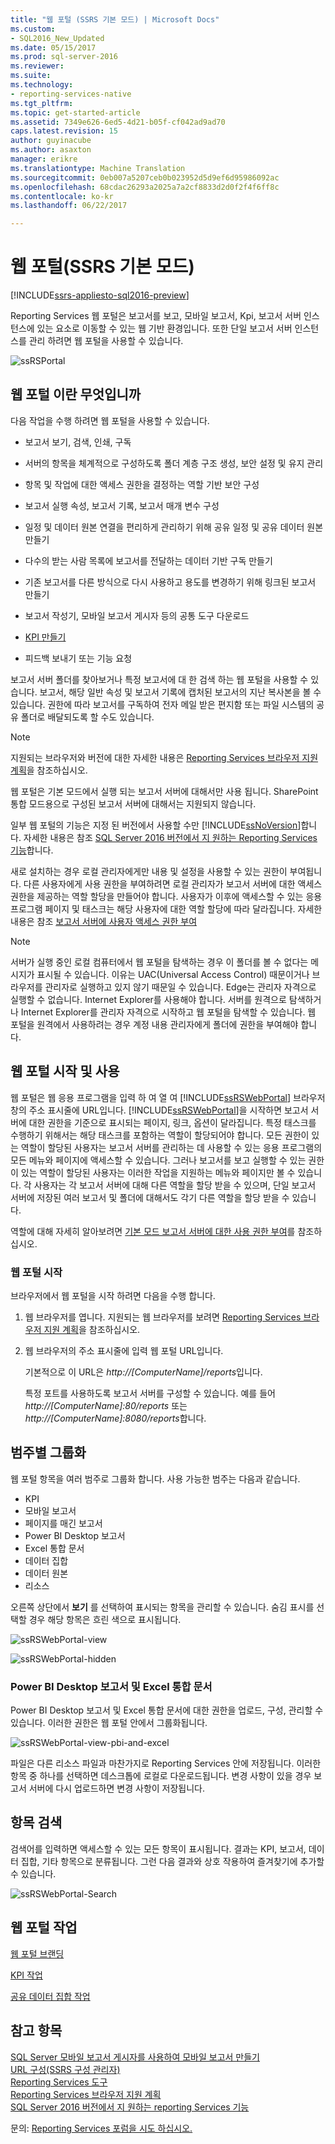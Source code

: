 ```yaml
---
title: "웹 포털 (SSRS 기본 모드) | Microsoft Docs"
ms.custom:
- SQL2016_New_Updated
ms.date: 05/15/2017
ms.prod: sql-server-2016
ms.reviewer: 
ms.suite: 
ms.technology:
- reporting-services-native
ms.tgt_pltfrm: 
ms.topic: get-started-article
ms.assetid: 7349e626-6ed5-4d21-b05f-cf042ad9ad70
caps.latest.revision: 15
author: guyinacube
ms.author: asaxton
manager: erikre
ms.translationtype: Machine Translation
ms.sourcegitcommit: 0eb007a5207ceb0b023952d5d9ef6d95986092ac
ms.openlocfilehash: 68cdac26293a2025a7a2cf8833d2d0f2f4f6ff8c
ms.contentlocale: ko-kr
ms.lasthandoff: 06/22/2017

---
```

# <a name="web-portal-ssrs-native-mode"></a>웹 포털(SSRS 기본 모드)

[!INCLUDE[ssrs-appliesto-sql2016-preview](../includes/ssrs-appliesto-sql2016-preview.md)]

Reporting Services 웹 포털은 보고서를 보고, 모바일 보고서, Kpi, 보고서 서버 인스턴스에 있는 요소로 이동할 수 있는 웹 기반 환경입니다. 또한 단일 보고서 서버 인스턴스를 관리 하려면 웹 포털을 사용할 수 있습니다.

![ssRSPortal](../reporting-services/media/ssrsportal.png)

## <a name="what-is-the-web-portal"></a>웹 포털 이란 무엇입니까

다음 작업을 수행 하려면 웹 포털을 사용할 수 있습니다.

- 보고서 보기, 검색, 인쇄, 구독

- 서버의 항목을 체계적으로 구성하도록 폴더 계층 구조 생성, 보안 설정 및 유지 관리

- 항목 및 작업에 대한 액세스 권한을 결정하는 역할 기반 보안 구성

- 보고서 실행 속성, 보고서 기록, 보고서 매개 변수 구성

- 일정 및 데이터 원본 연결을 편리하게 관리하기 위해 공유 일정 및 공유 데이터 원본 만들기

- 다수의 받는 사람 목록에 보고서를 전달하는 데이터 기반 구독 만들기

- 기존 보고서를 다른 방식으로 다시 사용하고 용도를 변경하기 위해 링크된 보고서 만들기

- 보고서 작성기, 모바일 보고서 게시자 등의 공통 도구 다운로드

- [KPI 만들기](../reporting-services/working-with-kpis-in-reporting-services.md)

- 피드백 보내기 또는 기능 요청

보고서 서버 폴더를 찾아보거나 특정 보고서에 대 한 검색 하는 웹 포털을 사용할 수 있습니다. 보고서, 해당 일반 속성 및 보고서 기록에 캡처된 보고서의 지난 복사본을 볼 수 있습니다. 권한에 따라 보고서를 구독하여 전자 메일 받은 편지함 또는 파일 시스템의 공유 폴더로 배달되도록 할 수도 있습니다.

> [!NOTE]
> 지원되는 브라우저와 버전에 대한 자세한 내용은 [Reporting Services 브라우저 지원 계획](../reporting-services/browser-support-for-reporting-services-and-power-view.md)을 참조하십시오.

웹 포털은 기본 모드에서 실행 되는 보고서 서버에 대해서만 사용 됩니다. SharePoint 통합 모드용으로 구성된 보고서 서버에 대해서는 지원되지 않습니다.

일부 웹 포털의 기능은 지정 된 버전에서 사용할 수만 [!INCLUDE[ssNoVersion](../includes/ssnoversion.md)]합니다. 자세한 내용은 참조 [SQL Server 2016 버전에서 지 원하는 Reporting Services 기능](../reporting-services/reporting-services-features-supported-by-the-editions-of-sql-server-2016.md)합니다.

새로 설치하는 경우 로컬 관리자에게만 내용 및 설정을 사용할 수 있는 권한이 부여됩니다. 다른 사용자에게 사용 권한을 부여하려면 로컬 관리자가 보고서 서버에 대한 액세스 권한을 제공하는 역할 할당을 만들어야 합니다. 사용자가 이후에 액세스할 수 있는 응용 프로그램 페이지 및 태스크는 해당 사용자에 대한 역할 할당에 따라 달라집니다. 자세한 내용은 참조 [보고서 서버에 사용자 액세스 권한 부여](security/grant-user-access-to-a-report-server-report-manager.md)

> [!NOTE]
> 서버가 실행 중인 로컬 컴퓨터에서 웹 포털을 탐색하는 경우 이 폴더를 볼 수 없다는 메시지가 표시될 수 있습니다. 이유는 UAC(Universal Access Control) 때문이거나 브라우저를 관리자로 실행하고 있지 않기 때문일 수 있습니다. Edge는 관리자 자격으로 실행할 수 없습니다. Internet Explorer를 사용해야 합니다. 서버를 원격으로 탐색하거나 Internet Explorer를 관리자 자격으로 시작하고 웹 포털을 탐색할 수 있습니다. 웹 포털을 원격에서 사용하려는 경우 계정 내용 관리자에게 폴더에 권한을 부여해야 합니다.  

## <a name="start-and-use-the-web-portal"></a>웹 포털 시작 및 사용

웹 포털은 웹 응용 프로그램을 입력 하 여 열 여 [!INCLUDE[ssRSWebPortal](../includes/ssrswebportal.md)] 브라우저 창의 주소 표시줄에 URL입니다. [!INCLUDE[ssRSWebPortal](../includes/ssrswebportal.md)]을 시작하면 보고서 서버에 대한 권한을 기준으로 표시되는 페이지, 링크, 옵션이 달라집니다. 특정 태스크를 수행하기 위해서는 해당 태스크를 포함하는 역할이 할당되어야 합니다.  모든 권한이 있는 역할이 할당된 사용자는 보고서 서버를 관리하는 데 사용할 수 있는 응용 프로그램의 모든 메뉴와 페이지에 액세스할 수 있습니다. 그러나 보고서를 보고 실행할 수 있는 권한이 있는 역할이 할당된 사용자는 이러한 작업을 지원하는 메뉴와 페이지만 볼 수 있습니다. 각 사용자는 각 보고서 서버에 대해 다른 역할을 할당 받을 수 있으며, 단일 보고서 서버에 저장된 여러 보고서 및 폴더에 대해서도 각기 다른 역할을 할당 받을 수 있습니다.

역할에 대해 자세히 알아보려면 [기본 모드 보고서 서버에 대한 사용 권한 부여](../reporting-services/security/granting-permissions-on-a-native-mode-report-server.md)를 참조하십시오.

### <a name="start-the-web-portal"></a>웹 포털 시작

브라우저에서 웹 포털을 시작 하려면 다음을 수행 합니다.

1. 웹 브라우저를 엽니다. 지원되는 웹 브라우저를 보려면 [Reporting Services 브라우저 지원 계획](../reporting-services/browser-support-for-reporting-services-and-power-view.md)을 참조하십시오.

2. 웹 브라우저의 주소 표시줄에 입력 웹 포털 URL입니다.

    기본적으로 이 URL은 *http://[ComputerName]/reports*입니다.

    특정 포트를 사용하도록 보고서 서버를 구성할 수 있습니다. 예를 들어 *http://[ComputerName]:80/reports* 또는 *http://[ComputerName]:8080/reports*합니다.

## <a name="grouping-by-categories"></a>범주별 그룹화

웹 포털 항목을 여러 범주로 그룹화 합니다. 사용 가능한 범주는 다음과 같습니다.

- KPI
- 모바일 보고서
- 페이지를 매긴 보고서
- Power BI Desktop 보고서
- Excel 통합 문서
- 데이터 집합
- 데이터 원본
- 리소스

오른쪽 상단에서 **보기** 를 선택하여 표시되는 항목을 관리할 수 있습니다. 숨김 표시를 선택할 경우 해당 항목은 흐린 색으로 표시됩니다.

![ssRSWebPortal-view](../reporting-services/media/ssrswebportal-view.png)

![ssRSWebPortal-hidden](../reporting-services/media/ssrswebportal-hidden.png)

### <a name="power-bi-desktop-reports-and-excel-workbooks"></a>Power BI Desktop 보고서 및 Excel 통합 문서

Power BI Desktop 보고서 및 Excel 통합 문서에 대한 권한을 업로드, 구성, 관리할 수 있습니다. 이러한 권한은 웹 포털 안에서 그룹화됩니다.

![ssRSWebPortal-view-pbi-and-excel](../reporting-services/media/ssrswebportal-view-pbi-and-excel.png)

파일은 다른 리소스 파일과 마찬가지로 Reporting Services 안에 저장됩니다. 이러한 항목 중 하나를 선택하면 데스크톱에 로컬로 다운로드됩니다. 변경 사항이 있을 경우 보고서 서버에 다시 업로드하면 변경 사항이 저장됩니다.

## <a name="search-for-items"></a>항목 검색

검색어를 입력하면 액세스할 수 있는 모든 항목이 표시됩니다. 결과는 KPI, 보고서, 데이터 집합, 기타 항목으로 분류됩니다. 그런 다음 결과와 상호 작용하여 즐겨찾기에 추가할 수 있습니다.

![ssRSWebPortal-Search](../reporting-services/media/ssrswebportal-search.png)

## <a name="web-portal-tasks"></a>웹 포털 작업

[웹 포털 브랜딩](../reporting-services/branding-the-web-portal.md)

[KPI 작업](../reporting-services/working-with-kpis-in-reporting-services.md)

[공유 데이터 집합 작업](../reporting-services/work-with-shared-datasets-web-portal.md)

## <a name="see-also"></a>참고 항목

[SQL Server 모바일 보고서 게시자를 사용하여 모바일 보고서 만들기](../reporting-services/mobile-reports/create-mobile-reports-with-sql-server-mobile-report-publisher.md)  
[URL 구성(SSRS 구성 관리자)](../reporting-services/install-windows/configure-a-url-ssrs-configuration-manager.md)  
[Reporting Services 도구](../reporting-services/tools/reporting-services-tools.md)  
[Reporting Services 브라우저 지원 계획](../reporting-services/browser-support-for-reporting-services-and-power-view.md)  
[SQL Server 2016 버전에서 지 원하는 reporting Services 기능](../reporting-services/reporting-services-features-supported-by-the-editions-of-sql-server-2016.md)  

문의: [Reporting Services 포럼을 시도 하십시오.](http://go.microsoft.com/fwlink/?LinkId=620231)
